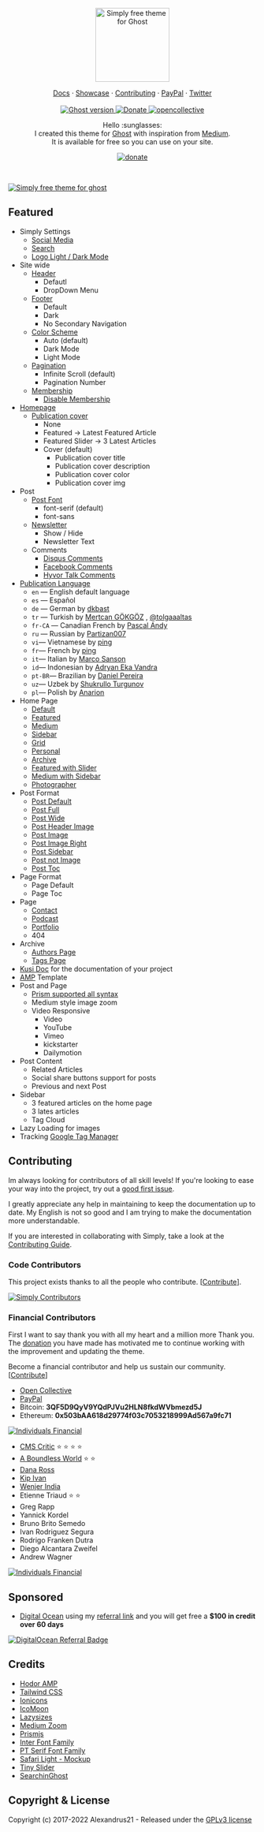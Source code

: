 <p align="center">
  <a href="https://ajsb.vercel.app/ghost-theme/simply/">
    <img src="https://user-images.githubusercontent.com/10253167/103450308-a2757c00-4c82-11eb-8bc3-29b09520fc58.png" width="150px" alt="Simply free theme for Ghost" />
  </a>
</p>

<p align="center">
    <a href="https://ajsb.vercel.app/ghost-theme/simply/introduction">Docs</a>
    ·
    <a href="https://ajsb.vercel.app/ghost-theme/showcase/">Showcase</a>
    ·
    <a href="https://github.com/godofredoninja/simply/graphs/contributors">Contributing</a>
    ·
    <a href="https://www.paypal.me/godofredoninja">PayPal</a>
    ·
    <a href="https://twitter.com/godofredoninja">Twitter</a>
    <br /><br />
    <a href="https://github.com/TryGhost/Ghost">
        <img src="https://img.shields.io/badge/Ghost-4.x-brightgreen.svg" alt="Ghost version" />
    </a>
    <a href="https://www.paypal.me/godofredoninja">
        <img src="https://img.shields.io/badge/donate-paypal-blue.svg" alt="Donate" />
    </a>
    <a href="https://opencollective.com/simply">
        <img src="https://opencollective.com/simply/tiers/badge.svg" alt="opencollective" />
    </a>
</p>

<p align="center">
    Hello :sunglasses:
    <br />
    I created this theme for <a href="https://github.com/tryghost/ghost/">Ghost</a> with inspiration from <a href="https://medium.com/">Medium</a>.
    <br />
    It is available for free so you can use on your site.
</p>

<p align="center">
    <a href="https://www.paypal.com/cgi-bin/webscr?cmd=_s-xclick&hosted_button_id=Y7UB5Q8GVN3HN&source=url">
        <img src="https://user-images.githubusercontent.com/10253167/103444000-877b1b80-4c32-11eb-8377-7bedd46dbdf8.gif" alt="donate" />
    </a>
</p>

&nbsp;

[![Simply free theme for ghost](https://user-images.githubusercontent.com/10253167/162076408-0356f347-6d0b-47ad-a640-e8ee7a2494af.jpg)](https://ajsb.vercel.app/ghost-theme/simply/)

## Featured

- Simply Settings
  - [Social Media](https://ajsb.vercel.app/ghost-theme/simply/settings/#socialmedia)
  - [Search](https://ajsb.vercel.app/ghost-theme/simply/settings/#search)
  - [Logo Light / Dark Mode](https://ajsb.vercel.app/ghost-theme/simply/settings/#logolightdarkmode)
- Site wide
  - [Header](https://ajsb.vercel.app/ghost-theme/simply/layouts/#header)
    - Defautl
    - DropDown Menu
  - [Footer](https://ajsb.vercel.app/ghost-theme/simply/layouts/#footer)
    - Default
    - Dark
    - No Secondary Navigation
  - [Color Scheme](https://ajsb.vercel.app/ghost-theme/simply/settings/#colorscheme)
    - Auto (default)
    - Dark Mode
    - Light Mode
  - [Pagination](https://ajsb.vercel.app/ghost-theme/simply/settings/#pagination)
    - Infinite Scroll (default)
    - Pagination Number
  - [Membership](https://ajsb.vercel.app/ghost-theme/simply/members/)
    - [Disable Membership](https://ajsb.vercel.app/ghost-theme/simply/members/#disablemembership)
- [Homepage](https://ajsb.vercel.app/ghost-theme/simply/settings/#homepage)
  - [Publication cover](https://ajsb.vercel.app/ghost-theme/simply/settings/#homepage)
    - None
    - Featured -> Latest Featured Article
    - Featured Slider -> 3 Latest Articles
    - Cover (default)
      - Publication cover title
      - Publication cover description
      - Publication cover color
      - Publication cover img
- Post
  - [Post Font](https://ajsb.vercel.app/ghost-theme/simply/settings/#postfont)
    - font-serif (default)
    - font-sans
  - [Newsletter](https://ajsb.vercel.app/ghost-theme/simply/settings/#newsletter)
    - Show / Hide
    - Newsletter Text
  - Comments
    - [Disqus Comments](https://ajsb.vercel.app/ghost-theme/simply/settings/#disquscomments)
    - [Facebook Comments](https://ajsb.vercel.app/ghost-theme/simply/settings/#facebookcomments)
    - [Hyvor Talk Comments](https://ajsb.vercel.app/ghost-theme/simply/settings/#hyvortalk)
- [Publication Language](./languages.md)
  - `en` — English default language
  - `es` — Español
  - `de` — German by [dkbast](https://github.com/dkbast)
  - `tr` — Turkish by [Mertcan GÖKGÖZ](https://github.com/MertcanGokgoz) , [@tolgaaaltas](https://github.com/tolgaaaltas)
  - `fr-CA` — Canadian French by [Pascal Andy](https://github.com/pascalandy)
  - `ru` — Russian by [Partizan007](https://github.com/partizan007)
  - `vi`— Vietnamese by [ping](https://github.com/everping)
  - `fr`— French by [ping](https://github.com/StanGirard)
  - `it`— Italian by [Marco Sanson](https://github.com/marcosanson)
  - `id`— Indonesian by [Adryan Eka Vandra](https://github.com/adryanev)
  - `pt-BR`— Brazilian by [Daniel Pereira](https://github.com/danieldeev)
  - `uz`— Uzbek by [Shukrullo Turgunov](https://github.com/vodiylik)
  - `pl`— Polish by [Anarion](https://github.com/anarion80)
- Home Page
  - [Default](https://ajsb.vercel.app/ghost-theme/simply/home-page/#default)
  - [Featured](https://ajsb.vercel.app/ghost-theme/simply/home-page/#featured)
  - [Medium](https://ajsb.vercel.app/ghost-theme/simply/home-page/#medium)
  - [Sidebar](https://ajsb.vercel.app/ghost-theme/simply/home-page/#sidebar)
  - [Grid](https://ajsb.vercel.app/ghost-theme/simply/home-page/#grid)
  - [Personal](https://ajsb.vercel.app/ghost-theme/simply/home-page/#personal)
  - [Archive](https://ajsb.vercel.app/ghost-theme/simply/home-page/#archivepage)
  - [Featured with Slider](https://ajsb.vercel.app/ghost-theme/simply/home-page/#featuredwithslider)
  - [Medium with Sidebar](https://ajsb.vercel.app/ghost-theme/simply/home-page/#mediumwithsidebar)
  - [Photographer](https://ajsb.vercel.app/ghost-theme/simply/home-page/#photographer)
- Post Format
  - [Post Default](https://ajsb.vercel.app/ghost-theme/simply/post-format/#postdefault)
  - [Post Full](https://ajsb.vercel.app/ghost-theme/simply/post-format/#postfull)
  - [Post Wide](https://ajsb.vercel.app/ghost-theme/simply/post-format/#postwide)
  - [Post Header Image](https://ajsb.vercel.app/ghost-theme/simply/post-format/#postheaderimage)
  - [Post Image](https://ajsb.vercel.app/ghost-theme/simply/post-format/#post-image)
  - [Post Image Right](https://ajsb.vercel.app/ghost-theme/simply/post-format/#postimageright)
  - [Post Sidebar](https://ajsb.vercel.app/ghost-theme/simply/post-format/#post-sidebar)
  - [Post not Image](https://ajsb.vercel.app/ghost-theme/simply/post-format/#postnotimage)
  - [Post Toc](https://ajsb.vercel.app/ghost-theme/simply/post-format/#posttoc)
- Page Format
  - Page Default
  - Page Toc
- Page
  - [Contact](https://ajsb.vercel.app/ghost-theme/simply/contact-page/)
  - [Podcast](https://ajsb.vercel.app/ghost-theme/simply/podcasts-page/)
  - [Portfolio](https://ajsb.vercel.app/ghost-theme/simply/portfolio-page/)
  - 404
- Archive
  - [Authors Page](https://ajsb.vercel.app/ghost-theme/simply/authors-and-tags-page/#authorspage)
  - [Tags Page](https://ajsb.vercel.app/ghost-theme/simply/authors-and-tags-page/#tagspage)
- [Kusi Doc](https://ajsb.vercel.app/ghost-theme/simply/kusi-doc/) for the documentation of your project
- [AMP](https://github.com/godofredoninja/Hodor-AMP-Ghost) Template
- Post and Page
  - [Prism supported all syntax](https://prismjs.com/index.html#supported-languages)
  - Medium style image zoom
  - Video Responsive
    - Video
    - YouTube
    - Vimeo
    - kickstarter
    - Dailymotion
- Post Content
  - Related Articles
  - Social share buttons support for posts
  - Previous and next Post
- Sidebar
  - 3 featured articles on the home page
  - 3 lates articles
  - Tag Cloud
- Lazy Loading for images
- Tracking [Google Tag Manager](https://ajsb.vercel.app/ghost-theme/simply/tracking-google-tag-manager/)

## Contributing

Im always looking for contributors of all skill levels! If you're looking to ease your way into the project, try out a [good first issue](https://github.com/godofredoninja/simply/labels/%F0%9F%8C%B1%20good%20first%20issue).

I greatly appreciate any help in maintaining to keep the documentation up to date. My English is not so good and I am trying to make the documentation more understandable.

If you are interested in collaborating with Simply, take a look at the [Contributing Guide](https://github.com/godofredoninja/simply/blob/master/CONTRIBUTING.md).

### Code Contributors

This project exists thanks to all the people who contribute. [[Contribute](https://github.com/godofredoninja/simply/blob/master/CONTRIBUTING.md)].

[![Simply Contributors](https://opencollective.com/simply/contributors.svg?width=890&button=false)](https://github.com/godofredoninja/simply/graphs/contributors)

### Financial Contributors

First I want to say thank you with all my heart and a million more Thank you. The [donation](https://www.paypal.me/godofredoninja) you have made has motivated me to continue working with the improvement and updating the theme.

Become a financial contributor and help us sustain our community. [[Contribute](https://opencollective.com/simply/contribute)]

- [Open Collective](https://opencollective.com/simply/contribute)
- [PayPal](https://www.paypal.com/cgi-bin/webscr?cmd=_s-xclick&hosted_button_id=Y7UB5Q8GVN3HN&source=url)
- Bitcoin: **3QF5D9QyV9YQdPJVu2HLN8fkdWVbmezd5J**
- Ethereum: **0x503bAA618d29774f03c7053218999Ad567a9fc71**

[![Individuals Financial](https://user-images.githubusercontent.com/10253167/103444000-877b1b80-4c32-11eb-8377-7bedd46dbdf8.gif)](https://www.paypal.com/cgi-bin/webscr?cmd=_s-xclick&hosted_button_id=Y7UB5Q8GVN3HN&source=url)

- [CMS Critic](http://www.cmscritic.com/) :star: :star: :star: :star:
- [A Boundless World](https://www.aboundlessworld.com/) :star: :star:
- [Dana Ross](https://vaalin.com/)
- [Kip Ivan](https://github.com/Ingles-con-Kip)
- [Wenjer India](http://qilinlab.com)
- Etienne Triaud :star: :star:
- Greg Rapp
- Yannick Kordel
- Bruno Brito Semedo
- Ivan Rodriguez Segura
- Rodrigo Franken Dutra
- Diego Alcantara Zweifel
- Andrew Wagner

[![Individuals Financial](https://opencollective.com/simply/individuals.svg?width=890)](https://opencollective.com/simply)

## Sponsored

- [Digital Ocean](https://m.do.co/c/710a27a3b3de) using my [referral link]((https://m.do.co/c/710a27a3b3de)) and you will get free a **$100 in credit over 60 days**

[![DigitalOcean Referral Badge](https://web-platforms.sfo2.cdn.digitaloceanspaces.com/WWW/Badge%201.svg)](https://www.digitalocean.com/?refcode=710a27a3b3de&utm_campaign=Referral_Invite&utm_medium=Referral_Program&utm_source=badge)

## Credits

- [Hodor AMP](https://github.com/godofredoninja/Hodor-AMP-Ghost)
- [Tailwind CSS](https://github.com/tailwindlabs/tailwindcss)
- [Ionicons](https://github.com/ionic-team/ionicons)
- [IcoMoon](https://icomoon.io/)
- [Lazysizes](https://github.com/aFarkas/lazysizes)
- [Medium Zoom](https://github.com/francoischalifour/medium-zoom)
- [Prismjs](https://github.com/PrismJS/prism/)
- [Inter Font Family](https://github.com/rsms/inter/)
- [PT Serif Font Family](https://fonts.google.com/specimen/PT+Serif)
- [Safari Light - Mockup](https://www.uplabs.com/posts/safari-light-version)
- [Tiny Slider](https://github.com/ganlanyuan/tiny-slider)
- [SearchinGhost](https://github.com/gmfmi/searchinGhost)

## Copyright & License

Copyright (c) 2017-2022 Alexandrus21 - Released under the [GPLv3 license](LICENSE)

